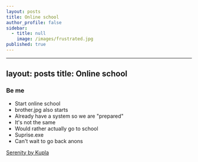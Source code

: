 ```yaml
---
layout: posts
title: Online school
author_profile: false
sidebar:
  - title: null
    image: /images/frustrated.jpg
published: true
---
```

---
layout: posts
title: Online school
---

### Be me
- Start online school
- brother.jpg also starts 
- Already have a system so we are "prepared"
- It's not the same
- Would rather actually go to school
- Suprise.exe
- Can't wait to go back anons

[Serenity by Kupla](https://www.youtube.com/watch?v=S1oZ222Yzos)

